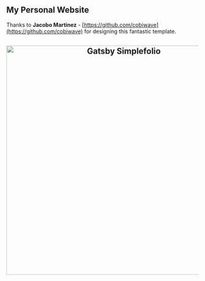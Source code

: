 ## My Personal Website 

Thanks to **Jacobo Martinez** - [https://github.com/cobiwave](https://github.com/cobiwave) for designing this fantastic template.

<h2 align="center">
  <img src="https://github.com/cobiwave/gatsby-simplefolio/blob/master/examples/example.gif" alt="Gatsby Simplefolio" width="600px" />
  <br>
</h2>
